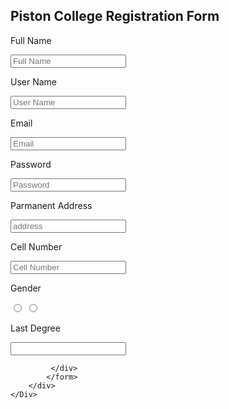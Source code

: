 <!DOCTYPE html>
<html lang="en">
<head>
    <meta charset="UTF-8">
    <meta name="viewport" content="width=device-width, initial-scale=1.0">
    <title>Piston College Form </title>
    <link rel="stylesheet" href="form .css">
</head>
<body>
    <Div class="container">
        <h2>Piston College Registration Form</h2>
        <div class="form-container">
            <form action="#" method="post">
                <P>Full Name</P>
                <input type="text" name="Full Name" placeholder="Full Name">
                <P>User Name</P>
                <input type="text" name="User Name" placeholder="User Name">
                <P>Email</P>
                <input type="text" name="Email" placeholder="Email">
                <P>Password</P>
                <input type="text" name="Password" placeholder="Password">
                <P>Parmanent Address </P>
                <input type="text" name="address " placeholder="address">             
                <p>Cell Number</p>
                <input type="text" name="Cell Nomber" placeholder="Cell Number">
                <p>Gender</p>
                <input type="radio" name="Gender" placeholder="male"> 
                <input type="radio" name="Gender" placeholder=" female"> 
                <p>Last Degree</p>
                <input type="intermediate">

             </div>
            </form>
        </div>
    </Div>
</body>
</html>
